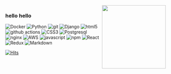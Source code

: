 <img align="right" src="https://github.com/blackcater/blackcater/raw/master/images/banner.gif" width="200 " height="200" />

### hello hello

<p>
  <img alt="Docker" src="https://img.shields.io/badge/-Docker-46a2f1?logo=docker&logoColor=white" />
  <img alt="Python" src="https://img.shields.io/badge/-python-306998?logo=python&logoColor=white" />
  <img alt="git" src="https://img.shields.io/badge/-Git-F05032?logo=git&logoColor=white" />
  <img alt="Django" src="https://img.shields.io/badge/-django-092e20?logo=django&logoColor=white" />
  <img alt="html5" src="https://img.shields.io/badge/-HTML5-E34F26?logo=html5&logoColor=white" />
  <img alt="github actions" src="https://img.shields.io/badge/-Github_Actions-2088FF?logo=github-actions&logoColor=white" />
  <img alt="CSS3" src="https://img.shields.io/badge/-CSS3-1572B6?logo=CSS3&logoColor=white">
  <img alt="Postgresql" src="https://img.shields.io/badge/-postgresql-4479A1?logo=postgresql&logoColor=white">
  <img alt="nginx" src="https://img.shields.io/badge/-Nginx-4479A1?logo=Nginx&logoColor=white">
  <img alt="AWS" src="https://img.shields.io/badge/-AWS-4479A1?logo=Amazon-AWS&logoColor=white">
  <img alt="javascript" src="https://img.shields.io/badge/-JavaScript-F0DB4F?logo=javascript&logoColor=white" />
  <img alt="npm" src="https://img.shields.io/badge/-NPM-CB3837?logo=npm&logoColor=white" />
  <img alt="React" src="https://img.shields.io/badge/-React-45b8d8?logo=react&logoColor=white" />
  <img alt="Redux" src="https://img.shields.io/badge/-Redux-764ABC?logo=redux&logoColor=white" />
  <img alt="Markdown" src="https://img.shields.io/badge/Markdown-000?logo=markdown&logoColor=white">

</p>

[![Hits](https://hits.seeyoufarm.com/api/count/incr/badge.svg?url=https%3A%2F%2Fgithub.com%2FTedhoon)](https://hits.seeyoufarm.com)
